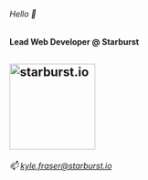 ###### Hello 👋

#### Lead Web Developer @ Starburst
<a href="https://starburst.io/"><img src="https://live-starburst.pantheonsite.io/wp-content/uploads/2024/12/starburst-logo-brandmark-small-white.png" title="starburst.io" width="150px" /></a>
---
###### 📫 <a href="mailto:kyle.fraser@starburst.io" target="_blank">kyle.fraser@starburst.io</a>

<!--
**kylefraser/kylefraser** is a ✨ _special_ ✨ repository because its `README.md` (this file) appears on your GitHub profile.

Here are some ideas to get you started:

- 🔭 I’m currently working on ...
- 🌱 I’m currently learning ...
- 👯 I’m looking to collaborate on ...
- 🤔 I’m looking for help with ...
- 💬 Ask me about ...
- 📫 How to reach me: ...
- 😄 Pronouns: ...
- ⚡ Fun fact: ...
-->

